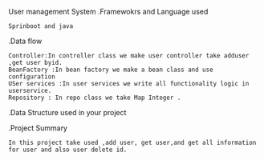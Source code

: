 User management System
.Framewokrs and Language used

    Sprinboot and java
.Data flow

    Controller:In controller class we make user controller take adduser ,get user byid.
    BeanFactory :In bean factory we make a bean class and use configuration
    USer services :In user services we write all functionality logic in userservice.
    Repository : In repo class we take Map Integer .
.Data Structure used in your project

.Project Summary

    In this project take used ,add user, get user,and get all information for user and also user delete id. 